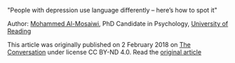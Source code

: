 "People with depression use language differently – here’s how to spot it"

Author: [Mohammed Al-Mosaiwi](https://theconversation.com/profiles/mohammed-al-mosaiwi-437520),
PhD Candidate in Psychology, [University of Reading](http://theconversation.com/institutions/university-of-reading-902)

This article was originally published on 2 February 2018 on [The Conversation](http://theconversation.com) under license CC BY-ND 4.0.
Read the [original article](https://theconversation.com/people-with-depression-use-language-differently-heres-how-to-spot-it-90877)
